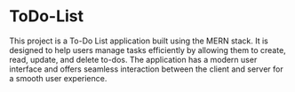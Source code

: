 # ToDo-List
This project is a To-Do List application built using the MERN stack. It is designed to help users manage tasks efficiently by allowing them to create, read, update, and delete to-dos. The application has a modern user interface and offers seamless interaction between the client and server for a smooth user experience.
